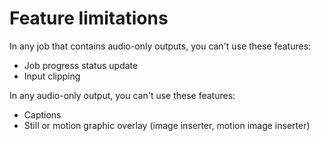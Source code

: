 # Feature limitations<a name="feature-limitations-for-audio-only"></a>

In any job that contains audio\-only outputs, you can't use these features:
+ Job progress status update
+ Input clipping

In any audio\-only output, you can't use these features:
+ Captions
+ Still or motion graphic overlay \(image inserter, motion image inserter\)